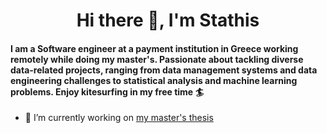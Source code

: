 <h1 align="center">Hi there 👋, I'm Stathis</h1>
<h4 align="left">I am a Software engineer at a payment institution in Greece working remotely while doing my master's. Passionate about tackling diverse data-related projects, ranging from data management systems and data engineering challenges to statistical analysis and machine learning problems. Enjoy kitesurfing in my free time 🏄 </h4>

- 🔭 I’m currently working on [my master's thesis](https://github.com/stathis99/AnomalyTolerant-DeepRM)


